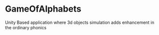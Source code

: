 # GameOfAlphabets
Unity Based application where 3d objects simulation adds enhancement in the ordinary phonics
